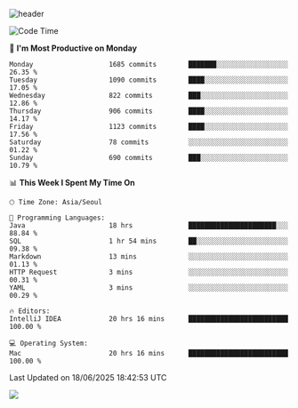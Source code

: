 ![header](https://capsule-render.vercel.app/api?type=Egg&color=timeAuto&height=300&section=header&text=PoPo&fontSize=90&animation=fadeIn)

  <!--START_SECTION:waka-->
![Code Time](http://img.shields.io/badge/Code%20Time-2%2C773%20hrs%2012%20mins-blue)

📅 **I'm Most Productive on Monday** 

```text
Monday                   1685 commits        ███████░░░░░░░░░░░░░░░░░░   26.35 % 
Tuesday                  1090 commits        ████░░░░░░░░░░░░░░░░░░░░░   17.05 % 
Wednesday                822 commits         ███░░░░░░░░░░░░░░░░░░░░░░   12.86 % 
Thursday                 906 commits         ████░░░░░░░░░░░░░░░░░░░░░   14.17 % 
Friday                   1123 commits        ████░░░░░░░░░░░░░░░░░░░░░   17.56 % 
Saturday                 78 commits          ░░░░░░░░░░░░░░░░░░░░░░░░░   01.22 % 
Sunday                   690 commits         ███░░░░░░░░░░░░░░░░░░░░░░   10.79 % 
```


📊 **This Week I Spent My Time On** 

```text
🕑︎ Time Zone: Asia/Seoul

💬 Programming Languages: 
Java                     18 hrs              ██████████████████████░░░   88.84 % 
SQL                      1 hr 54 mins        ██░░░░░░░░░░░░░░░░░░░░░░░   09.38 % 
Markdown                 13 mins             ░░░░░░░░░░░░░░░░░░░░░░░░░   01.13 % 
HTTP Request             3 mins              ░░░░░░░░░░░░░░░░░░░░░░░░░   00.31 % 
YAML                     3 mins              ░░░░░░░░░░░░░░░░░░░░░░░░░   00.29 % 

🔥 Editors: 
IntelliJ IDEA            20 hrs 16 mins      █████████████████████████   100.00 % 

💻 Operating System: 
Mac                      20 hrs 16 mins      █████████████████████████   100.00 % 
```


 Last Updated on 18/06/2025 18:42:53 UTC
<!--END_SECTION:waka-->



<img src="https://capsule-render.vercel.app/api?type=Egg&color=timeAuto&height=300&section=footer&text=PoPo&fontSize=90&animation=fadeIn&reversal=true" />
